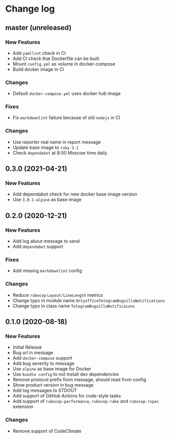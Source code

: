 # Change log

## master (unreleased)

### New Features

* Add `yamllint` check in CI
* Add CI check that Dockerfile can be built
* Mount `config.yml` as volume in docker-compose
* Build docker image in CI

### Changes

* Default `docker-compose.yml` uses docker hub image

### Fixes

* Fix `markdownlint` failure because of old `nodejs` in CI

### Changes

* Use reporter real name in report message
* Update base image to `ruby-3.1`
* Check `dependabot` at 8:00 Moscow time daily

## 0.3.0 (2021-04-21)

### New Features

* Add dependabot check for new docker base image version
* Use `3.0.1-alpine` as base image

## 0.2.0 (2020-12-21)

### New Features

* Add log about message to send
* Add `dependabot` support

### Fixes

* Add missing `markdownlint` config

### Changes

* Reduce `rubocop` `Layout/LineLength` metrics
* Change typo in module name `OnlyofficeTelegramBugzillaNotifications`
* Change typo in class name `TelegramBugzillaNotificaions`

## 0.1.0 (2020-08-18)

### New Features

* Initial Release
* Bug url in message
* Add `docker-compose` support
* Add bug severity to message
* Use `alpine` as base image for Docker
* Use `bundle config` to not install dev dependencies
* Remove protocol prefix from message, should read from config
* Show product version in bug message
* Add log messages to STDOUT
* Add support of GitHub Actions for code-style tasks
* Add support of `rubocop-performance`, `rubocop-rake` and `rubocop-rspec`
  extension

### Changes

* Remove support of CodeClimate
